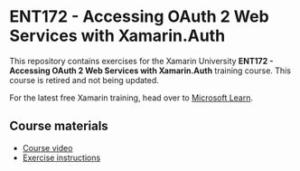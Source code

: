 # ENT172 - Accessing OAuth 2 Web Services with Xamarin.Auth

This repository contains exercises for the Xamarin University **ENT172 - Accessing OAuth 2 Web Services with Xamarin.Auth** training course. This course is retired and not being updated.

For the latest free Xamarin training, head over to [Microsoft Learn](https://aka.ms/learn-xamarin).

## Course materials

* [Course video](https://youtu.be/_d1plmaiETk)
* [Exercise instructions](https://XamarinUniversity.github.io/ENT172/)
